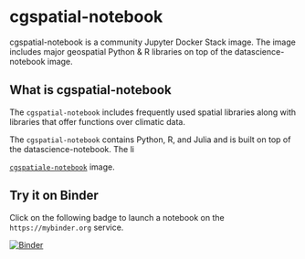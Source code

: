 # cgspatial-notebook
cgspatial-notebook is a community Jupyter Docker Stack image. The image includes major geospatial Python &amp; R libraries  on top of the datascience-notebook image. 

## What is cgspatial-notebook
The `cgspatial-notebook` includes frequently used spatial libraries along with libraries that offer functions over climatic data. 

The `cgspatial-notebook` contains Python, R, and Julia and is built on top of the datascience-notebook. The li

[`cgspatiale-notebook`](https://jupyter-docker-stacks.readthedocs.io/en/latest/using/selecting.html#jupyter-datascience-notebook) image.



## Try it on Binder

Click on the following badge to launch a notebook on the `https://mybinder.org` service.

[![Binder](https://mybinder.org/badge_logo.svg)](https://mybinder.org/v2/gh/SCiO-systems/cgspatial-notebook/master)

